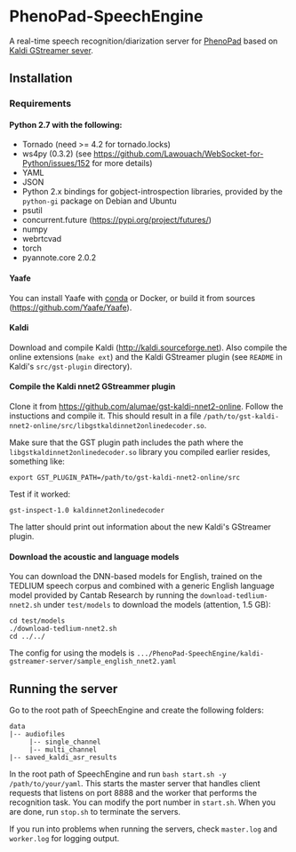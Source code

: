 PhenoPad-SpeechEngine
=====================
A real-time speech recognition/diarization server for [PhenoPad](https://github.com/jixuan-wang/PhenoPad-UWP) based on [Kaldi GStreamer sever](https://github.com/alumae/kaldi-gstreamer-server).

Installation
------------
### Requirements
#### Python 2.7 with the following:
* Tornado (need >= 4.2 for tornado.locks)
* ws4py (0.3.2) (see https://github.com/Lawouach/WebSocket-for-Python/issues/152 for more details)
* YAML
* JSON
* Python 2.x bindings for gobject-introspection libraries, provided by the `python-gi`
package on Debian and Ubuntu
* psutil
* concurrent.future (https://pypi.org/project/futures/)
* numpy
* webrtcvad
* torch
* pyannote.core 2.0.2

#### Yaafe
You can install Yaafe with [conda](https://docs.conda.io/en/latest/) or Docker, or build it from sources (https://github.com/Yaafe/Yaafe).

#### Kaldi
Download and compile Kaldi (http://kaldi.sourceforge.net). Also compile the online extensions (`make ext`)
and the Kaldi GStreamer plugin (see `README` in Kaldi's `src/gst-plugin` directory).

#### Compile the Kaldi nnet2 GStreammer plugin
Clone it from https://github.com/alumae/gst-kaldi-nnet2-online. Follow the instuctions and compile it. This should result in a file `/path/to/gst-kaldi-nnet2-online/src/libgstkaldinnet2onlinedecoder.so`. 

Make sure that the GST plugin path includes the path where the `libgstkaldinnet2onlinedecoder.so` library you compiled earlier
resides, something like:

    export GST_PLUGIN_PATH=/path/to/gst-kaldi-nnet2-online/src

Test if it worked:

    gst-inspect-1.0 kaldinnet2onlinedecoder

The latter should print out information about the new Kaldi's GStreamer plugin.

#### Download the acoustic and language models
You can download the DNN-based models for English, trained on the TEDLIUM speech corpus and combined with a generic English language model
provided by Cantab Research by running the `download-tedlium-nnet2.sh` under `test/models` to download the models (attention, 1.5 GB):

    cd test/models 
    ./download-tedlium-nnet2.sh
    cd ../../

The config for using the models is `.../PhenoPad-SpeechEngine/kaldi-gstreamer-server/sample_english_nnet2.yaml`

Running the server
------------------
Go to the root path of SpeechEngine and create the following folders:
```
data
|-- audiofiles
     |-- single_channel
     |-- multi_channel
|-- saved_kaldi_asr_results
```
In the root path of SpeechEngine and run `bash start.sh -y /path/to/your/yaml`. This starts the master server that handles client requests that listens on port 8888 and the worker that performs the recognition task. You can modify the port number in `start.sh`. When you are done, run `stop.sh` to terminate the servers.

If you run into problems when running the servers, check `master.log` and `worker.log` for logging output.
